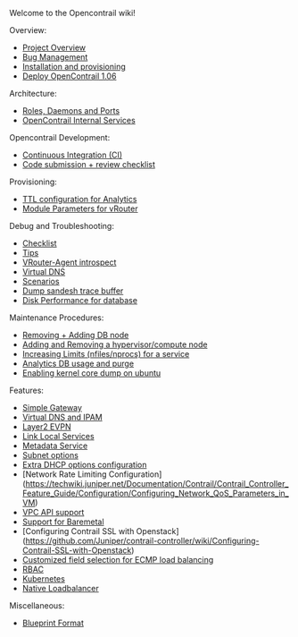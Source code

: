Welcome to the Opencontrail wiki!

Overview:
* [Project Overview](https://github.com/Juniper/contrail-controller/wiki/Contrail:-Project-Overview)
* [Bug Management](https://github.com/Juniper/contrail-controller/wiki/Bug-management)
* [Installation and provisioning](https://github.com/Juniper/contrail-controller/wiki/OpenContrail-bring-up-and-provisioning)
* [Deploy OpenContrail 1.06](Install-and-Configure-OpenContrail-1.06)

Architecture:

* [Roles, Daemons and Ports](Roles-Daemons-Ports)
* [OpenContrail Internal Services](OpenContrail-Internal-Services)

Opencontrail Development:
* [Continuous Integration (CI)](OpenContrail-Continuous-Integration-(CI))
* [Code submission + review checklist](Code-Review-Checklist)

Provisioning:  
* [TTL configuration for Analytics](TTL-configuration-for-analytics-data)
* [Module Parameters for vRouter](Vrouter-Module-Parameters)

Debug and Troubleshooting:
* [Checklist](Debug-Checklist)
* [Tips](Debug-Tips)
* [VRouter-Agent introspect](Contrail-Vrouter-Agent---Introspect)
* [Virtual DNS](vDNS-Debugging)
* [Scenarios](Scenario-Troubleshooting)
* [Dump sandesh trace buffer](Dump-sandesh-trace-buffer)
* [Disk Performance for database](Disk-performance-debug)

Maintenance Procedures:
* [Removing + Adding DB node](Removing_Adding_DB_Node)
* [Adding and Removing a hypervisor/compute node](Adding_Removing_Compute_Node)
* [Increasing Limits (nfiles/nprocs) for a service](Increasing_Service_Limits)
* [Analytics DB usage and purge](Contrail-Analytics-DB-data-purge)
* [Enabling kernel core dump on ubuntu](https://github.com/Juniper/contrail-vrouter/wiki/Enabling-kernel-core-dump-on-Ubuntu)

Features:
* [Simple Gateway](Simple-Gateway)
* [Virtual DNS and IPAM](DNS-and-IPAM)
* [Layer2 EVPN](EVPN)
* [Link Local Services](Link-local-services)
* [Metadata Service](Metadata-service)
* [Subnet options](Subnet-Options)
* [Extra DHCP options configuration](Extra-DHCP-Options)
* [Network Rate Limiting Configuration] (https://techwiki.juniper.net/Documentation/Contrail/Contrail_Controller_Feature_Guide/Configuration/Configuring_Network_QoS_Parameters_in_VM)
* [VPC API support](VPC-API-support)
* [Support for Baremetal](Baremetal-Support)
* [Configuring Contrail SSL with Openstack] (https://github.com/Juniper/contrail-controller/wiki/Configuring-Contrail-SSL-with-Openstack)
* [Customized field selection for ECMP load balancing](https://github.com/Juniper/contrail-controller/wiki/Customized-field-selection-for-ECMP-load-balancing)
* [RBAC](RBAC)
* [Kubernetes](Kubernetes)
* [Native Loadbalancer](Native-loadbalancer)

Miscellaneous:
* [Blueprint Format](Blueprint-Format)